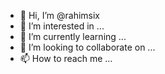 - 👋 Hi, I’m @rahimsix
- 👀 I’m interested in ...
- 🌱 I’m currently learning ...
- 💞️ I’m looking to collaborate on ...
- 📫 How to reach me ...

<!---
rahimsix/rahimsix is a ✨ special ✨ repository because its `README.md` (this file) appears on your GitHub profile.
You can click the Preview link to take a look at your changes.
--->
